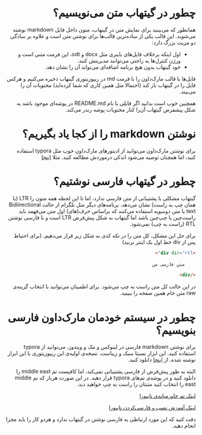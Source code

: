<div dir="rtl">

# چطور در گیتهاب متن می‌نویسیم؟

همانطور که می‌بینید برای نمایش متن در گیتهاب، متون داخل فایل markdown نوشته می‌شوند. این قالب یکی از ساده‌ترین قالب‌ها برای نوشتن متن است و علاوه بر سادگی دو مزیت بزرگ دارد: 

+ اول اینکه برخلاف فایل‌های باینری مثل docx و odt، این فرمت متنی است و ورژن کنترل‌ها به راحتی می‌توانند مدیریتش کنند.
+ خود گیتهاب بدون هیچ برنامه اضافه‌ای می‌تواند آن را نشان دهد.

فایل‌ها با قالب مارک‌داون را با فرمت md در ریپوزیتوری گیتهاب ذخیره می‌کنیم و هرکس فایل را در گیتهاب باز کند (احتمالا مثل همین کاری که شما کرده‌اید) محتویات آن را می‌بیند. 



همچنین خوب است بدانید اگر فایلی با نام README.md در پوشه‌ای موجود باشد به شکل پیشفرض گیتهاب آن‌را کنار محتویات پوشه رندر می‌کند.



# نوشتن markdown را از کجا یاد بگیریم؟

برای نوشتن مارک‌داون می‌توانید از ادیتور‌های مارک‌داون خوب مثل typora استفاده کنید، اما همچنان توصیه می‌شود اندکی درموردش مطالعه کنید. مثلا [اینجا](https://www.markdownguide.org/basic-syntax/)



# چطور در گیتهاب فارسی نوشتیم؟

گیتهاب مشکلی با پشتیبانی از متن فارسی ندارد، اما تا این لحظه همه متون را LTR (یا همان چپ به راست) نشان می‌دهد. برنامه‌های دیگر مثل تلگرام از حالت Bidiirectional text یا متن دوسویه استفاده می‌کنند که براساس حرف(های) اول متن می‌فهمد باید راست‌چین یا چپ‌چین باشد اما گیتهاب به شکل پیش‌فرض LTR است و با فارسی نوشتن RTL (راست به چپ) نمی‌شود. 

برای حل این مشکل، کل متن را در تکه کدی به شکل زیر قرار می‌دهیم. (برای احتیاط پس از div خط اول یک اینتر بزنید)

```html
<div dir="rtl"> 
    
    متن فارسی من

</div>
```

در این حالت کل متن راست به چپ می‌شود. برای اطمینان می‌توانید با انتخاب گزینه‌ی raw متن خام همین صفحه را ببینید.



# چطور در سیستم خودمان مارک‌داون فارسی بنویسیم؟

برای نوشتن markdown فارسی در لینوکس و مک و ویندوز، می‌توانید از typora استفاده کنید. این ابزار نسبتا سبک و زیباست. نسخه‌ی اولیه‌ی این ریپوزیتوری با این ابزار نوشته شده. از [اینجا](https://typora.io/) دانلود کنید.



البته به طور پیش‌فرض از فارسی پشتیبانی نمی‌کند، اما کافیست تم middle east را دانلود کنید و در پوشه‌ی تم‌های typora قرار دهید. در این صورت هربار که تم middle east را انتخاب کنید متنتان را راست به چپ خواهید دید. 



[لینک تم خاورمیانه‌ی تایپورا](https://github.com/sadra/middle-east/releases/download/1.1.0/middle-east-1.1.0.zip)

[لینک آموزش نصب و فارسی‌کردن تایپورا](https://vrgl.ir/TKNqw)

دقت کنید که این مورد ارتباطی به فارسی نوشتن در گیتهاب ندارد و هردو کار را باید مجزا انجام دهید.



</div>
